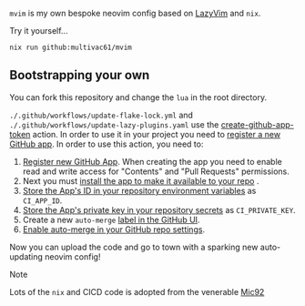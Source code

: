`mvim` is my own bespoke neovim config based on
[LazyVim](https://www.lazyvim.org) and `nix`.

Try it yourself...

```console
nix run github:multivac61/mvim
```

## Bootstrapping your own

You can fork this repository and change the `lua` in the root directory.

`./.github/workflows/update-flake-lock.yml` and
`./.github/workflows/update-lazy-plugins.yaml` use the
[create-github-app-token](https://github.com/actions/create-github-app-token?tab=readme-ov-file#usage)
action. In order to use it in your project you need to
[register a new GitHub app](https://docs.github.com/en/apps/creating-github-apps/registering-a-github-app/registering-a-github-app).
In order to use this action, you need to:

1. [Register new GitHub App](https://docs.github.com/en/apps/creating-github-apps/registering-a-github-app/registering-a-github-app#registering-a-github-app).
   When creating the app you need to enable read and write access for "Contents"
   and "Pull Requests" permissions.
2. Next you must
   [install the app to make it available to your repo](https://docs.github.com/en/apps/using-github-apps/installing-your-own-github-app#installing-your-own-github-app)
   .
3. [Store the App's ID in your repository environment variables](https://docs.github.com/en/actions/writing-workflows/choosing-what-your-workflow-does/store-information-in-variables#creating-configuration-variables-for-a-repository)
   as `CI_APP_ID`.
4. [Store the App's private key in your repository secrets](https://docs.github.com/en/actions/writing-workflows/choosing-what-your-workflow-does/store-information-in-variables#creating-configuration-variables-for-a-repository)
   as `CI_PRIVATE_KEY`.
5. Create a new `auto-merge`
   [label in the GitHub UI](https://docs.github.com/en/issues/using-labels-and-milestones-to-track-work/managing-labels#creating-a-label).
6. [Enable auto-merge in your GitHub repo settings](https://docs.github.com/en/repositories/configuring-branches-and-merges-in-your-repository/configuring-pull-request-merges/managing-auto-merge-for-pull-requests-in-your-repository#managing-auto-merge).

Now you can upload the code and go to town with a sparking new auto-updating neovim config!

> [!NOTE]
> Lots of the `nix` and CICD code is adopted from the venerable
> [Mic92](https://github.com/Mic92/dotfiles)
